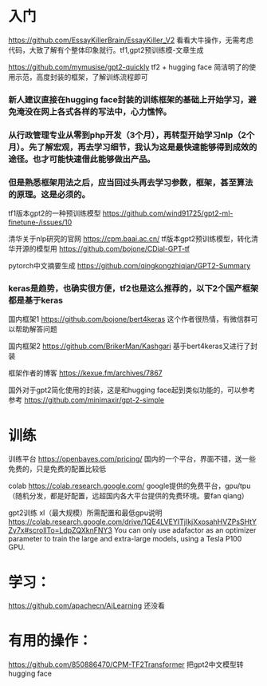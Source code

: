 # 入门

https://github.com/EssayKillerBrain/EssayKiller_V2  看看大牛操作，无需考虑代码，大致了解有个整体印象就行。tf1,gpt2预训练模-文章生成

https://github.com/mymusise/gpt2-quickly    tf2 + hugging face 简洁明了的使用示范，高度封装的框架，了解训练流程即可

### 新人建议直接在hugging face封装的训练框架的基础上开始学习，避免淹没在网上各式各样的写法中，心力憔悴。
### 从行政管理专业从零到php开发（3个月），再转型开始学习nlp（2个月）。先了解宏观，再去学习细节，我认为这是最快速能够得到成效的途径。也才可能快速借此能够做出产品。
### 但是熟悉框架用法之后，应当回过头再去学习参数，框架，甚至算法的原理。这是必须的。

tf1版本gpt2的一种预训练模型
https://github.com/wind91725/gpt2-ml-finetune-/issues/10

清华关于nlp研究的官网
https://cpm.baai.ac.cn/
tf版本gpt2预训练模型，转化清华开源的模型用
https://github.com/bojone/CDial-GPT-tf

pytorch中文摘要生成
https://github.com/qingkongzhiqian/GPT2-Summary

### keras是趋势，也确实很方便，tf2也是这么推荐的，以下2个国产框架都是基于keras

国内框架1
https://github.com/bojone/bert4keras    这个作者很热情，有微信群可以帮助解答问题

国内框架2
https://github.com/BrikerMan/Kashgari   基于bert4keras又进行了封装

框架作者的博客
https://kexue.fm/archives/7867

国外对于gpt2简化使用的封装，这是和hugging face起到类似功能的，可以参考参考
https://github.com/minimaxir/gpt-2-simple 


# 训练

训练平台
https://openbayes.com/pricing/ 国内的一个平台，界面不错，送一些免费的，只是免费的配置比较低

colab
https://colab.research.google.com/ google提供的免费平台，gpu/tpu（随机分发，都是好配置，远超国内各大平台提供的免费环境。要fan qiang）

gpt2训练 xl（最大规模）所需配置和最低gpu说明
https://colab.research.google.com/drive/1QE4LVEYITjIkjXxosahHVZPsSHtYZy7x#scrollTo=LdpZQXknFNY3
You can only use adafactor as an optimizer parameter to train the large and extra-large models, using a Tesla P100 GPU. 

# 学习：
https://github.com/apachecn/AiLearning  还没看

# 有用的操作：
https://github.com/850886470/CPM-TF2Transformer  把gpt2中文模型转hugging face

